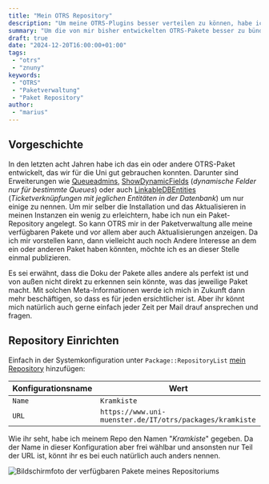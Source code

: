 ```yaml
---
title: "Mein OTRS Repository"
description: "Um meine OTRS-Plugins besser verteilen zu können, habe ich ein neues Paket Repository angelegt und die jeweils stabilen Versionen dort publiziert"
summary: "Um die von mir bisher entwickelten OTRS-Pakete besser zu bündeln, habe ich ein Paket-Repository angelegt, welches in der OTRS-Konfiguration hinerlegt werden kann, so dass alle meiner Pakete vorgeschlagen und mit möglichst wenig Aufwand aktualisiert werden können."
draft: true
date: "2024-12-20T16:00:00+01:00"
tags:
 - "otrs"
 - "znuny"
keywords:
 - "OTRS"
 - "Paketverwaltung"
 - "Paket Repository"
author:
 - "marius"
---
```


## Vorgeschichte
In den letzten acht Jahren habe ich das ein oder andere OTRS-Paket entwickelt, das wir für die Uni gut gebrauchen konnten. Darunter sind Erweiterungen wie [Queueadmins](https://zivgitlab.uni-muenster.de/wwu-it/otrs/OTRS_TemplateSignatureAddOn), [ShowDynamicFields](https://zivgitlab.uni-muenster.de/wwu-it/otrs/otrs_showdynamicfields) (_dynamische Felder nur für bestimmte Queues_) oder auch [LinkableDBEntities](https://zivgitlab.uni-muenster.de/wwu-it/otrs/OTRS_LinkableDBEntities) (_Ticketverknüpfungen mit jeglichen Entitäten in der Datenbank_) um nur einige zu nennen. Um mir selber die Installation und das Aktualisieren in meinen Instanzen ein wenig zu erleichtern, habe ich nun ein Paket-Repository angelegt. So kann OTRS mir in der Paketverwaltung alle meine verfügbaren Pakete und vor allem aber auch Aktualisierungen anzeigen. Da ich mir vorstellen kann, dann vielleicht auch noch Andere Interesse an dem ein oder anderen Paket haben könnten, möchte ich es an dieser Stelle einmal publizieren.

Es sei erwähnt, dass die Doku der Pakete alles andere als perfekt ist und von außen nicht direkt zu erkennen sein könnte, was das jeweilige Paket macht. Mit solchen Meta-Informationen werde ich mich in Zukunft dann mehr beschäftigen, so dass es für jeden ersichtlicher ist. Aber ihr könnt mich natürlich auch gerne einfach jeder Zeit per Mail drauf ansprechen und fragen.

## Repository Einrichten
Einfach in der Systemkonfiguration unter `Package::RepositoryList` [mein Repository](https://www.uni-muenster.de/IT/otrs/packages/kramkiste) hinzufügen:

| Konfigurationsname | Wert                                                     |
|--------------------|----------------------------------------------------------|
| `Name`             | `Kramkiste`                                              |
| `URL`              | `https://www.uni-muenster.de/IT/otrs/packages/kramkiste` |

Wie ihr seht, habe ich meinem Repo den Namen "_Kramkiste_" gegeben. Da der Name in dieser Konfiguration aber frei wählbar und ansonsten nur Teil der URL ist, könnt ihr es bei euch natürlich auch anders nennen.

![Bildschirmfoto der verfügbaren Pakete meines Repositoriums](/img/screenshot_otrs_packagerepository.png)
